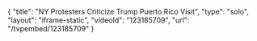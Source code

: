 {
    "title": "NY Protesters Criticize Trump Puerto Rico Visit",
    "type": "solo",
    "layout": "iframe-static",
    "videoId": "123185709",
    "url": "\/tvpembed\/123185709"
}